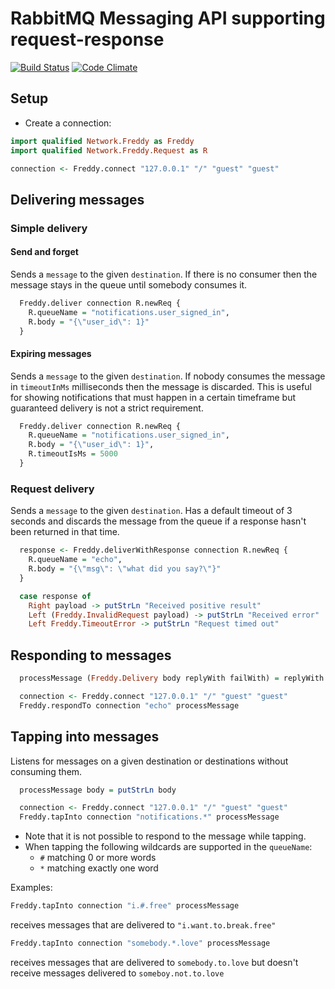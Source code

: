 # RabbitMQ Messaging API supporting request-response

[![Build Status](https://travis-ci.org/salemove/freddy-hs.svg?branch=master)](https://travis-ci.org/salemove/freddy-hs)
[![Code Climate](https://codeclimate.com/github/salemove/freddy-hs/badges/gpa.svg)](https://codeclimate.com/github/salemove/freddy-hs)

## Setup

* Create a connection:

```haskell
import qualified Network.Freddy as Freddy
import qualified Network.Freddy.Request as R

connection <- Freddy.connect "127.0.0.1" "/" "guest" "guest"
```

## Delivering messages

### Simple delivery

#### Send and forget
Sends a `message` to the given `destination`. If there is no consumer then the
message stays in the queue until somebody consumes it.
```haskell
  Freddy.deliver connection R.newReq {
    R.queueName = "notifications.user_signed_in",
    R.body = "{\"user_id\": 1}"
  }
```

#### Expiring messages
Sends a `message` to the given `destination`. If nobody consumes the message in
`timeoutInMs` milliseconds then the message is discarded. This is useful for
showing notifications that must happen in a certain timeframe but guaranteed
delivery is not a strict requirement.
```haskell
  Freddy.deliver connection R.newReq {
    R.queueName = "notifications.user_signed_in",
    R.body = "{\"user_id\": 1}",
    R.timeoutIsMs = 5000
  }
```

### Request delivery
Sends a `message` to the given `destination`. Has a default timeout of 3
seconds and discards the message from the queue if a response hasn't been
returned in that time.
```haskell
  response <- Freddy.deliverWithResponse connection R.newReq {
    R.queueName = "echo",
    R.body = "{\"msg\": \"what did you say?\"}"
  }

  case response of
    Right payload -> putStrLn "Received positive result"
    Left (Freddy.InvalidRequest payload) -> putStrLn "Received error"
    Left Freddy.TimeoutError -> putStrLn "Request timed out"
```

## Responding to messages
```haskell
  processMessage (Freddy.Delivery body replyWith failWith) = replyWith body

  connection <- Freddy.connect "127.0.0.1" "/" "guest" "guest"
  Freddy.respondTo connection "echo" processMessage
```

## Tapping into messages
Listens for messages on a given destination or destinations without
consuming them.

```haskell
  processMessage body = putStrLn body

  connection <- Freddy.connect "127.0.0.1" "/" "guest" "guest"
  Freddy.tapInto connection "notifications.*" processMessage
```

* Note that it is not possible to respond to the message while tapping.
* When tapping the following wildcards are supported in the `queueName`:
  * `#` matching 0 or more words
  * `*` matching exactly one word

Examples:

```haskell
Freddy.tapInto connection "i.#.free" processMessage
```

receives messages that are delivered to `"i.want.to.break.free"`

```haskell
Freddy.tapInto connection "somebody.*.love" processMessage
```

receives messages that are delivered to `somebody.to.love` but doesn't receive messages delivered to `someboy.not.to.love`
